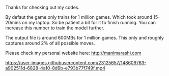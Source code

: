 Thanks for checking out my codes.

By defaut the game only trains for 1 million games. Which took around 15-20mins on my laptop. So be patient a bit for it to finish running. You can increase this number to train the model further.

The output file is around 600MBs for 1 million games. This only and roughly captures around 2% of all possible moves.

Please check my personal website here: http://manimarashi.com

https://user-images.githubusercontent.com/23125657/148609763-a902511d-6828-4a10-8d9b-e793b77f749f.mp4



